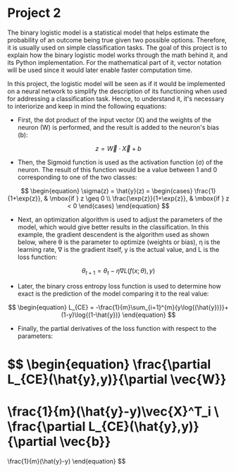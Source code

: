 # Project 2
The binary logistic model is a statistical model that helps estimate the probability of an outcome being true given two possible options. Therefore, it is usually used on simple classification tasks. The goal of this project is to explain how the binary logistic model works through the math behind it, and its Python implementation. For the mathematical part of it, vector notation will be used since it would later enable faster computation time.

In this project, the logistic model will be seen as if it would be implemented on a neural network to simplify the description of its functioning when used for addressing a classification task. Hence, to understand it, it's necessary to interiorize and keep in mind the following equations:

* First, the dot product of the input vector (X) and the weights of the neuron (W) is performed, and the result is added to the neuron's bias (b): 

$$
\begin{equation}
z = \vec{W} \cdot \vec{X} + b
\end{equation}
$$

* Then, the Sigmoid function is used as the activation function (σ) of the neuron. The result of this function would be a value between 1 and 0 corresponding to one of the two classes:

$$
\begin{equation}
\sigma(z) = \hat{y}(z) =
\begin{cases} 
\frac{1}{1+\exp{z}}, & \mbox{if } z \geq 0
\\
\frac{\exp{z}}{1+\exp{z}}, & \mbox{if } z < 0
\end{cases}
\end{equation}
$$

* Next, an optimization algorithm is used to adjust the parameters of the model, which would give better results in the classification. In this example, the gradient descendent is the algorithm used as shown below, where θ is the parameter to optimize (weights or bias), η is the learning rate, ∇ is the gradient itself, y is the actual value, and L is the loss function:

$$
\begin{equation}
\theta_{t+1} = \theta_{t} - \eta\nabla{L(f(x;\theta),y)}
\end{equation}
$$

* Later, the binary cross entropy loss function is used to determine how exact is the prediction of the model comparing it to the real value:

$$
\begin{equation}
L_{CE} = -\frac{1}{m}\sum_{i=1}^{m}{y\log{(\hat{y})}}+(1-y)\log{(1-\hat{y})}
\end{equation}
$$

* Finally, the partial derivatives of the loss function with respect to the parameters:

$$
\begin{equation}
\frac{\partial L_{CE}(\hat{y},y)}{\partial \vec{W}}
=
\frac{1}{m}(\hat{y}-y)\vec{X}^T_i
\\
\frac{\partial L_{CE}(\hat{y},y)}{\partial \vec{b}}
=
\frac{1}{m}(\hat{y}-y)
\end{equation}
$$
